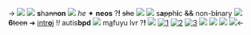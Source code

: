 -> ![](https://media.discordapp.net/attachments/1012559729106624563/1049960855372054529/image0.jpg)
![](https://pixelbank.neocities.org/decome/decorative/a4fbe14b.gif) **s**ha~~nn~~**on** ![](https://pixelbank.neocities.org/decome/swirlys/b4ad3937.png) _he_ ✦ **neos** ?**!** ~~she~~ ![](https://pixelbank.neocities.org/decome/decorative/5615fcef.gif)
![](https://pixelbank.neocities.org/decome/sanrio/beceefce.gif) s**a**~~pp~~h**i**c ~~&&~~ non-b**i**nary ![](https://pixelbank.neocities.org/decome/decorative/145608cd.gif) **6**~~teen~~
➜ [intr**o**j](https://pjsekai.sega.jp/character/unite05/ena/index.html) !*!* autis**bpd** ![](https://pixelbank.neocities.org/decome/hearts/62efe862.gif) m[a](https://pjsekai.sega.jp/character/unite05/mafuyu/index.html#main-chara)fuyu lvr ?**!**
![](https://pixelbank.neocities.org/decome/decorative/25a236b6.gif) [![1](https://64.media.tumblr.com/e1cb861f8354fc87676ea65d28ab68c9/1fad15cd5a7daa17-88/s75x75_c1/3c54bfaff4cd3af1c99c30300c223d5fe9d86c6e.gif)](https://rentry.co/mfuen) [![2](https://64.media.tumblr.com/0d04e2663f7dcfecd244e7e9f9d15706/1fad15cd5a7daa17-c2/s75x75_c1/ef5167cd12660d9f939362f11cc6a3df3168cc8b.gif)](https://rentry.co/enmfy) [![3](https://64.media.tumblr.com/84766838bd03a6544ef494d85efb613c/1fad15cd5a7daa17-fe/s75x75_c1/4527a274ad63acfc58dd514a6ab086e41af080dc.gif)](https://rentry.co/enanfy) ![](https://pixelbank.neocities.org/decome/decorative/25a236b6.gif)
![](https://pixelbank.neocities.org/decome/bows/c1141fdb.gif) ![](https://media.discordapp.net/attachments/1012559729106624563/1049985773929250876/IMG_0501.png) ![](https://pixelbank.neocities.org/decome/bows/c1141fdb.gif)<-